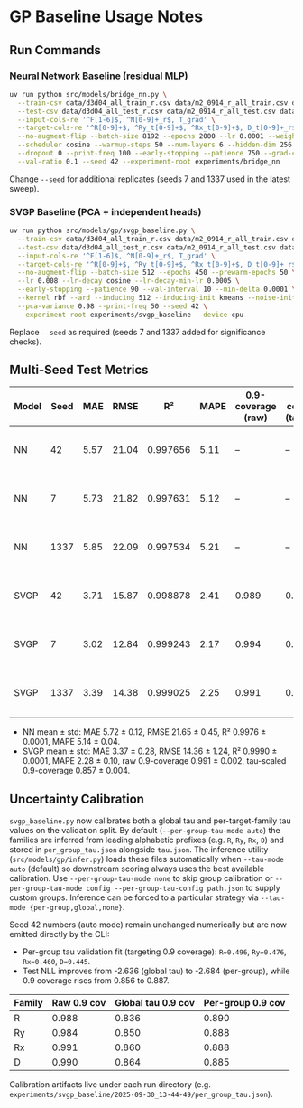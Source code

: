 # GP Baseline Usage Notes

## Run Commands

### Neural Network Baseline (residual MLP)
```bash
uv run python src/models/bridge_nn.py \
  --train-csv data/d3d04_all_train_r.csv data/m2_0914_r_all_train.csv data/m2_lhs_0916_train.csv \
  --test-csv data/d3d04_all_test_r.csv data/m2_0914_r_all_test.csv data/m2_lhs_0916_test.csv \
  --input-cols-re '^F[1-6]$, ^N[0-9]+_r$, T_grad' \
  --target-cols-re '^R[0-9]+$, ^Ry_t[0-9]+$, ^Rx_t[0-9]+$, D_t[0-9]+_r$' \
  --no-augment-flip --batch-size 8192 --epochs 2000 --lr 0.0001 --weight-decay 0.0001 \
  --scheduler cosine --warmup-steps 50 --num-layers 6 --hidden-dim 256 --model-type res_mlp \
  --dropout 0 --print-freq 100 --early-stopping --patience 750 --grad-clip 1.0 \
  --val-ratio 0.1 --seed 42 --experiment-root experiments/bridge_nn
```
Change `--seed` for additional replicates (seeds 7 and 1337 used in the latest sweep).

### SVGP Baseline (PCA + independent heads)
```bash
uv run python src/models/gp/svgp_baseline.py \
  --train-csv data/d3d04_all_train_r.csv data/m2_0914_r_all_train.csv data/m2_lhs_0916_train.csv \
  --test-csv data/d3d04_all_test_r.csv data/m2_0914_r_all_test.csv data/m2_lhs_0916_test.csv \
  --input-cols-re '^F[1-6]$, ^N[0-9]+_r$, T_grad' \
  --target-cols-re '^R[0-9]+$, ^Ry_t[0-9]+$, ^Rx_t[0-9]+$, D_t[0-9]+_r$' \
  --no-augment-flip --batch-size 512 --epochs 450 --prewarm-epochs 50 \
  --lr 0.008 --lr-decay cosine --lr-decay-min-lr 0.0005 \
  --early-stopping --patience 90 --val-interval 10 --min-delta 0.0001 \
  --kernel rbf --ard --inducing 512 --inducing-init kmeans --noise-init 0.001 --jitter 1e-6 \
  --pca-variance 0.98 --print-freq 50 --seed 42 \
  --experiment-root experiments/svgp_baseline --device cpu
```
Replace `--seed` as required (seeds 7 and 1337 added for significance checks).

## Multi-Seed Test Metrics

| Model | Seed | MAE | RMSE | R² | MAPE | 0.9-coverage (raw) | 0.9-coverage (tau/final) | Tau | Run dir |
| --- | --- | --- | --- | --- | --- | --- | --- | --- | --- |
| NN | 42 | 5.57 | 21.04 | 0.997656 | 5.11 | – | – | – | 2025-09-30_10-59-59 |
| NN | 7 | 5.73 | 21.82 | 0.997631 | 5.12 | – | – | – | 2025-09-30_14-36-29 |
| NN | 1337 | 5.85 | 22.09 | 0.997534 | 5.21 | – | – | – | 2025-09-30_14-39-13 |
| SVGP | 42 | 3.71 | 15.87 | 0.998878 | 2.41 | 0.989 | 0.856 | 0.408 | 2025-09-30_13-44-49 |
| SVGP | 7 | 3.02 | 12.84 | 0.999243 | 2.17 | 0.994 | 0.863 | 0.381 | 2025-09-30_14-42-02 |
| SVGP | 1337 | 3.39 | 14.38 | 0.999025 | 2.25 | 0.991 | 0.853 | 0.392 | 2025-09-30_14-57-03 |

- NN mean ± std: MAE 5.72 ± 0.12, RMSE 21.65 ± 0.45, R² 0.9976 ± 0.0001, MAPE 5.14 ± 0.04.
- SVGP mean ± std: MAE 3.37 ± 0.28, RMSE 14.36 ± 1.24, R² 0.9990 ± 0.0001, MAPE 2.28 ± 0.10, raw 0.9-coverage 0.991 ± 0.002, tau-scaled 0.9-coverage 0.857 ± 0.004.

## Uncertainty Calibration

`svgp_baseline.py` now calibrates both a global tau and per-target-family tau values on the validation split. By default (`--per-group-tau-mode auto`) the families are inferred from leading alphabetic prefixes (e.g. `R`, `Ry`, `Rx`, `D`) and stored in `per_group_tau.json` alongside `tau.json`. The inference utility (`src/models/gp/infer.py`) loads these files automatically when `--tau-mode auto` (default) so downstream scoring always uses the best available calibration. Use `--per-group-tau-mode none` to skip group calibration or `--per-group-tau-mode config --per-group-tau-config path.json` to supply custom groups. Inference can be forced to a particular strategy via `--tau-mode {per-group,global,none}`.

Seed 42 numbers (auto mode) remain unchanged numerically but are now emitted directly by the CLI:

- Per-group tau validation fit (targeting 0.9 coverage): `R=0.496`, `Ry=0.476`, `Rx=0.460`, `D=0.445`.
- Test NLL improves from -2.636 (global tau) to -2.684 (per-group), while 0.9 coverage rises from 0.856 to 0.887.

| Family | Raw 0.9 cov | Global tau 0.9 cov | Per-group 0.9 cov |
| --- | --- | --- | --- |
| R | 0.988 | 0.836 | 0.890 |
| Ry | 0.984 | 0.850 | 0.888 |
| Rx | 0.991 | 0.860 | 0.888 |
| D | 0.990 | 0.864 | 0.885 |

Calibration artifacts live under each run directory (e.g. `experiments/svgp_baseline/2025-09-30_13-44-49/per_group_tau.json`).
